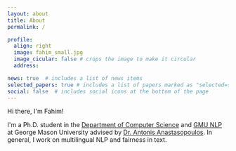 ```yaml
---
layout: about
title: About
permalink: /

profile:
  align: right
  image: fahim_small.jpg
  image_cicular: false # crops the image to make it circular
  address:

news: true  # includes a list of news items
selected_papers: true # includes a list of papers marked as "selected={true}"
social: false  # includes social icons at the bottom of the page
---
```


Hi there, I'm Fahim!

I'm a Ph.D. student in the [Department of Computer Science](https://cs.gmu.edu/) and [GMU NLP](https://cs.gmu.edu/~antonis/) at George Mason University advised by [Dr. Antonis Anastasopoulos](https://cs.gmu.edu/~antonis/author/antonios-anastasopoulos/). In general, I work on multilingual NLP and fairness in text.

<!-- One of my goals in grad school is to maintain a life outside of grad school; depending on the day, you can find me drinking tea, reading dystopian novels, knitting, running or hitting the trails (sometimes at the same time), and messing around on my piano. I also sporadically post an [open diary of sorts](https://emilykjensen.com/blog/) on this site to show that goals, motivation, and progress through grad school (and life) isn't anywhere close to linear.

As someone with interests at the intersection of a lot of different fields, I really struggled through the graduate school application process. On top of that, I didn't know what to look for in a program or what the daily life of a graduate student looked like. If you have questions about these as well, I would be [happy to chat](mailto:emily.jensen@colorado.edu) about my experience or connect you with someone else. -->
